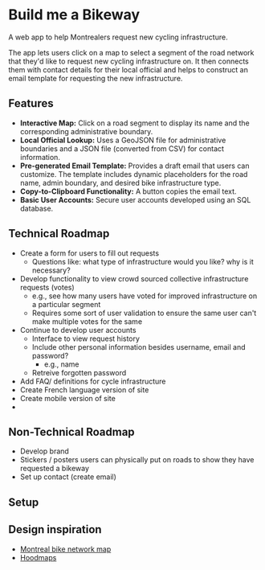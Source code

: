 # Build me a Bikeway
A web app to help Montrealers request new cycling infrastructure.

The app lets users click on a map to select a segment of the road network that they'd like to request new cycling infrastructure on. It then connects them with contact details for their local official and helps to construct an email template for requesting the new infrastructure.

## Features

- **Interactive Map:** Click on a road segment to display its name and the corresponding administrative boundary.
- **Local Official Lookup:** Uses a GeoJSON file for administrative boundaries and a JSON file (converted from CSV) for contact information.
- **Pre-generated Email Template:** Provides a draft email that users can customize. The template includes dynamic placeholders for the road name, admin boundary, and desired bike infrastructure type.
- **Copy-to-Clipboard Functionality:** A button copies the email text.
- **Basic User Accounts:** Secure user accounts developed using an SQL database.

## Technical Roadmap

- Create a form for users to fill out requests 
  - Questions like: what type of infrastructure would you like? why is it necessary? 
- Develop functionality to view crowd sourced collective infrastructure requests (votes) 
   - e.g., see how many users have voted for improved infrastructure on a particular segment 
   - Requires some sort of user validation to ensure the same user can't make multiple votes for the same 
- Continue to develop user accounts 
   - Interface to view request history 
   - Include other personal information besides username, email and password? 
     - e.g., name 
   - Retreive forgotten password 
 - Add FAQ/ definitions for cycle infrastructure 
 - Create French language version of site 
 - Create mobile version of site
 - 

## Non-Technical Roadmap
- Develop brand 
- Stickers / posters users can physically put on roads to show they have requested a bikeway 
- Set up contact (create email) 

## Setup

## Design inspiration

- [Montreal bike network map](https://services.montreal.ca/en/maps/bike-paths)
- [Hoodmaps](https://hoodmaps.com/new-york-city-neighborhood-map)

